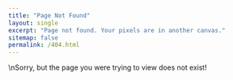 ```yaml
---
title: "Page Not Found"
layout: single
excerpt: "Page not found. Your pixels are in another canvas."
sitemap: false
permalink: /404.html
---
```


\nSorry, but the page you were trying to view does not exist!

<script type="text/javascript">
  var GOOG_FIXURL_LANG = 'en';
  var GOOG_FIXURL_SITE = '{{ site.url }}'
</script>
<script type="text/javascript"
  src="//linkhelp.clients.google.com/tbproxy/lh/wm/fixurl.js">
</script>
